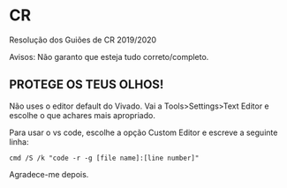 # CR
Resolução dos Guiões de CR 2019/2020

Avisos:
Não garanto que esteja tudo correto/completo.

## PROTEGE OS TEUS OLHOS!

Não uses o editor default do Vivado.
Vai a Tools>Settings>Text Editor e escolhe o que achares mais apropriado.

Para usar o vs code, escolhe a opção Custom Editor e escreve a seguinte linha: 

``` 
cmd /S /k "code -r -g [file name]:[line number]"
``` 

Agradece-me depois.
